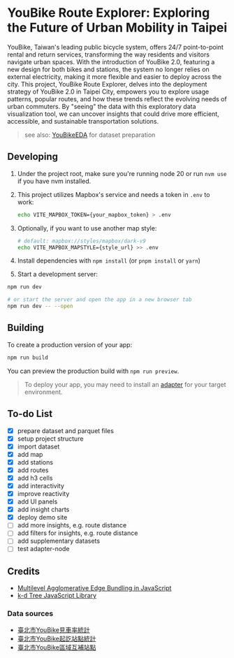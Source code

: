 # YouBike Route Explorer: Exploring the Future of Urban Mobility in Taipei

YouBike, Taiwan's leading public bicycle system, offers 24/7 point-to-point rental and return services, transforming the way residents and visitors navigate urban spaces. With the introduction of YouBike 2.0, featuring a new design for both bikes and stations, the system no longer relies on external electricity, making it more flexible and easier to deploy across the city. This project, YouBike Route Explorer, delves into the deployment strategy of YouBike 2.0 in Taipei City, empowers you to explore usage patterns, popular routes, and how these trends reflect the evolving needs of urban commuters. By "seeing" the data with this exploratory data visualization tool, we can uncover insights that could drive more efficient, accessible, and sustainable transportation solutions.

> see also: [YouBikeEDA](https://github.com/TimJJTing/YouBikeEDA) for dataset preparation

## Developing

1. Under the project root, make sure you're running node 20 or run `nvm use` if you have nvm installed.
2. This project utilizes Mapbox's service and needs a token in `.env` to work:

    ```bash
    echo VITE_MAPBOX_TOKEN={your_mapbox_token} > .env
    ```

3. Optionally, if you want to use another map style:

    ```bash
    # default: mapbox://styles/mapbox/dark-v9
    echo VITE_MAPBOX_MAPSTYLE={style_url} >> .env
    ```

4. Install dependencies with `npm install` (or `pnpm install` or `yarn`)
5. Start a development server:

```bash
npm run dev

# or start the server and open the app in a new browser tab
npm run dev -- --open
```

## Building

To create a production version of your app:

```bash
npm run build
```

You can preview the production build with `npm run preview`.

> To deploy your app, you may need to install an [adapter](https://kit.svelte.dev/docs/adapters) for your target environment.

## To-do List

- [x] prepare dataset and parquet files
- [x] setup project structure
- [x] import dataset
- [x] add map
- [x] add stations
- [x] add routes
- [x] add h3 cells
- [x] add interactivity
- [x] improve reactivity
- [x] add UI panels
- [x] add insight charts
- [x] deploy demo site
- [ ] add more insights, e.g. route distance
- [ ] add filters for insights, e.g. route distance
- [ ] add supplementary datasets
- [ ] test adapter-node

## Credits

- [Multilevel Agglomerative Edge Bundling in JavaScript](https://github.com/philogb/mingle)
- [k-d Tree JavaScript Library](https://github.com/ubilabs/kd-tree-javascript)

### Data sources

- [臺北市YouBike見車率統計](https://data.taipei/dataset/detail?id=ba0dafae-043c-4730-b97e-2defd7af766c)
- [臺北市YouBike起訖站點統計](https://data.taipei/dataset/detail?id=c7dbdb7c-6bbd-495a-bd23-49b22defd83e)
- [臺北市YouBike區域互補站點](https://data.taipei/dataset/detail?id=fe8a0ddd-6f70-4e63-92a1-a3463c790a1b)

